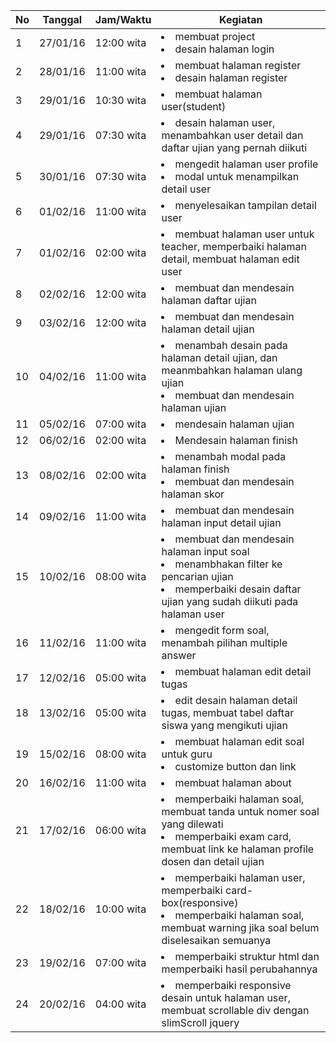 | No | Tanggal  | Jam/Waktu  | Kegiatan                                 |
|----|----------|------------|------------------------------------------|
| 1  | 27/01/16 | 12:00 wita | <li>membuat project</li> <li>desain halaman login </li>|
| 2  | 28/01/16 | 11:00 wita | <li>membuat halaman register</li> <li>desain halaman register </li>|
| 3  | 29/01/16 | 10:30 wita | <li>membuat halaman user(student)</li>|
| 4  | 29/01/16 | 07:30 wita | <li>desain halaman user, menambahkan user detail dan daftar ujian yang pernah diikuti|
| 5  | 30/01/16 | 07:30 wita | <li>mengedit halaman user profile</li> <li>modal untuk menampilkan detail user</li>|
| 6  | 01/02/16 | 11:00 wita | <li>menyelesaikan tampilan detail user</li>|
| 7  | 01/02/16 | 02:00 wita | <li>membuat halaman user untuk teacher, memperbaiki halaman detail, membuat halaman edit user</li>|
| 8  | 02/02/16 | 12:00 wita | <li>membuat dan mendesain halaman daftar ujian</li>|
| 9  | 03/02/16 | 12:00 wita | <li>membuat dan mendesain halaman detail ujian</li>|
|10| 04/02/16 | 11:00 wita | <li>menambah desain pada halaman detail ujian, dan meanmbahkan halaman ulang ujian</li><li>membuat dan mendesain halaman ujian</li>|
| 11| 05/02/16 | 07:00 wita | <li>mendesain halaman ujian</li>|
| 12| 06/02/16 | 02:00 wita | <li>Mendesain halaman finish</li>|
| 13| 08/02/16 | 02:00 wita | <li>menambah modal pada halaman finish</li><li>membuat dan mendesain halaman skor</li>|
| 14| 09/02/16 | 11:00 wita | <li>membuat dan mendesain halaman input detail ujian</li>|
| 15| 10/02/16 | 08:00 wita | <li>membuat dan mendesain halaman input soal</li><li>menambhakan filter ke pencarian ujian</li><li>memperbaiki desain daftar ujian yang sudah diikuti pada halaman user</li>|
| 16| 11/02/16 | 11:00 wita | <li>mengedit form soal, menambah pilihan multiple answer</li>|
| 17| 12/02/16 | 05:00 wita | <li>membuat halaman edit detail tugas</li>|
| 18| 13/02/16 | 05:00 wita | <li>edit desain halaman detail tugas, membuat tabel daftar siswa yang mengikuti ujian</li>|
| 19| 15/02/16 | 08:00 wita | <li>membuat halaman edit soal untuk guru</li><li>customize button dan link</li>|
| 20| 16/02/16 | 11:00 wita | <li>membuat halaman about</li>|
| 21| 17/02/16 | 06:00 wita | <li>memperbaiki halaman soal, membuat tanda untuk nomer soal yang dilewati</li><li>memperbaiki exam card, membuat link ke halaman profile dosen dan detail ujian</li>|
| 22| 18/02/16 | 10:00 wita | <li>memperbaiki halaman user, memperbaiki card-box(responsive)</li><li>memperbaiki halaman soal, membuat warning jika soal belum diselesaikan semuanya</li>|
| 23| 19/02/16 | 07:00 wita | <li>memperbaiki struktur html dan memperbaiki hasil perubahannya</li>|
| 24| 20/02/16 | 04:00 wita | <li>memperbaiki responsive desain untuk halaman user, membuat scrollable div dengan slimScroll jquery</li>|
